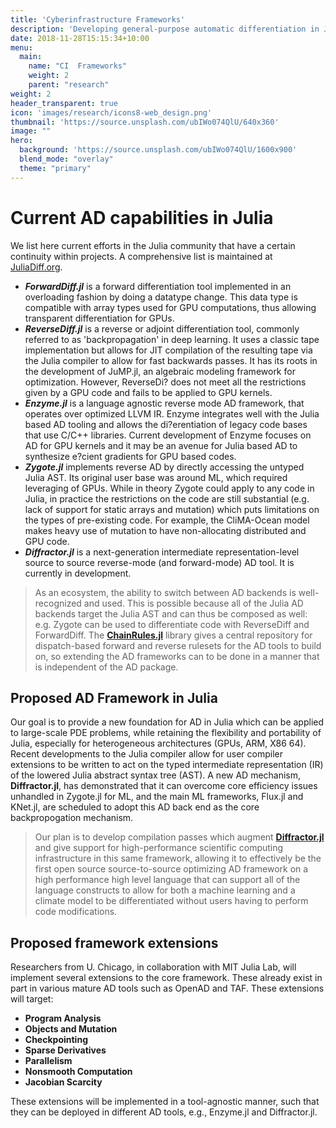 ```yaml
---
title: 'Cyberinfrastructure Frameworks'
description: 'Developing general-purpose automatic differentiation in Julia.'
date: 2018-11-28T15:15:34+10:00
menu:
  main:
    name: "CI  Frameworks"
    weight: 2
    parent: "research"
weight: 2
header_transparent: true
icon: 'images/research/icons8-web_design.png'
thumbnail: 'https://source.unsplash.com/ubIWo074QlU/640x360'
image: ""
hero:
  background: 'https://source.unsplash.com/ubIWo074QlU/1600x900'
  blend_mode: "overlay"
  theme: "primary"
---
```


# Current AD capabilities in Julia

We list here current efforts in the Julia community that have a certain continuity within projects. A comprehensive list is maintained at [JuliaDiff.org](https://juliadiff.org).
* ___ForwardDiff.jl___ is a forward differentiation tool implemented in an overloading fashion by doing adatatype change. This data type is compatible with array types used for GPU computations, thus allowing transparent differentiation for GPUs.
* ___ReverseDiff.jl___ is a reverse or adjoint differentiation tool, commonly referred to as 'backpropagation'in deep learning. It uses a classic tape implementation but allows for JIT compilation of the resultingtape via the Julia compiler to allow for fast backwards passes. It has its roots in the development ofJuMP.jl, an algebraic modeling framework for optimization. However, ReverseDi? does not meet all therestrictions given by a GPU code and fails to be applied to GPU kernels.
* ___Enzyme.jl___ is a language agnostic reverse mode AD framework, that operates over optimizedLLVM IR. Enzyme integrates well with the Julia based AD tooling and allows the di?erentiation of legacycode bases that use C/C++ libraries. Current development of Enzyme focuses on AD for GPU kernelsand it may be an avenue for Julia based AD to synthesize e?cient gradients for GPU based codes.
* ___Zygote.jl___ implements reverse AD by directly accessing the untyped Julia AST. Its original userbase was around ML, which required leveraging of GPUs. While in theory Zygote could apply to anycode in Julia, in practice the restrictions on the code are still substantial (e.g. lack of support forstatic arrays and mutation) which puts limitations on the types of pre-existing code. For example, theCliMA-Ocean model makes heavy use of mutation to have non-allocating distributed and GPU code.
* ___Diffractor.jl___ is a next-generation intermediate representation-level source to source reverse-mode (and forward-mode) AD tool. 
It is currently in development.

> As an ecosystem, the ability to switch between AD backends is well-recognized and used. 
This is possible because all of the Julia AD backends target the Julia AST and can thus becomposed as well: e.g. Zygote can be used to differentiate code with ReverseDiff and ForwardDiff. The[__ChainRules.jl__](https://juliadiff.org/ChainRulesCore.jl/stable/index.html) library gives a central repository for dispatch-based forward and reverse rulesets for the ADtools to build on, so extending the AD frameworks can to be done in a manner that is independent of theAD package.

## Proposed AD Framework in Julia

Our goal is to provide a new foundation for AD in Julia which can be applied to large-scale PDEproblems, while retaining the flexibility and portability of Julia, especially for heterogeneous architectures(GPUs, ARM, X86 64).
Recent developments to the Julia compiler allow for user compiler extensions tobe written to act on the typed intermediate representation (IR) of the lowered Julia abstract syntax tree(AST).
A new AD mechanism, __Diffractor.jl__, has demonstrated that it can overcome core efficiency issues unhandled in Zygote.jl for ML, and the main ML frameworks, Flux.jl and KNet.jl, arescheduled to adopt this AD back end as the core backpropogation mechanism.

> Our plan is to develop compilation passes which augment [__Diffractor.jl__](https://juliadiff.org/Diffractor.jl/dev/) and give support for high-performance scientific computing infrastructure in this sameframework, allowing it to effectively be the first open source source-to-source optimizing AD frameworkon a high performance high level language that can support all of the language constructs to allow forboth a machine learning and a climate model to be differentiated without users having to perform codemodifications.


## Proposed framework extensions

Researchers from U. Chicago, in collaboration with MIT Julia Lab, will implement several extensions tothe core framework. These already exist in part in various mature AD tools such as OpenAD and TAF. These extensions will target:
* __Program Analysis__
* __Objects and Mutation__
* __Checkpointing__
* __Sparse Derivatives__
* __Parallelism__
* __Nonsmooth Computation__
* __Jacobian Scarcity__

These extensions will be implemented in a tool-agnostic manner, such that they can be deployed in different AD tools, e.g., Enzyme.jl and Diffractor.jl.

